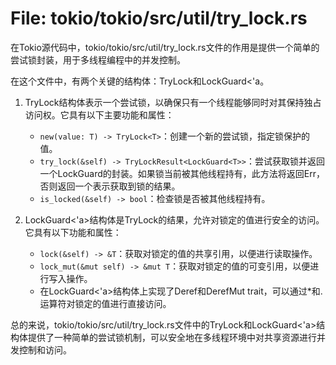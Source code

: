 # File: tokio/tokio/src/util/try_lock.rs

在Tokio源代码中，tokio/tokio/src/util/try_lock.rs文件的作用是提供一个简单的尝试锁封装，用于多线程编程中的并发控制。

在这个文件中，有两个关键的结构体：TryLock<T>和LockGuard<'a。

1. TryLock<T>结构体表示一个尝试锁，以确保只有一个线程能够同时对其保持独占访问权。它具有以下主要功能和属性：
   - `new(value: T) -> TryLock<T>`：创建一个新的尝试锁，指定锁保护的值。
   - `try_lock(&self) -> TryLockResult<LockGuard<T>>`：尝试获取锁并返回一个LockGuard<T>的封装。如果锁当前被其他线程持有，此方法将返回Err，否则返回一个表示获取到锁的结果。
   - `is_locked(&self) -> bool`：检查锁是否被其他线程持有。

2. LockGuard<'a>结构体是TryLock<T>的结果，允许对锁定的值进行安全的访问。它具有以下功能和属性：
   - `lock(&self) -> &T`：获取对锁定的值的共享引用，以便进行读取操作。
   - `lock_mut(&mut self) -> &mut T`：获取对锁定的值的可变引用，以便进行写入操作。
   - 在LockGuard<'a>结构体上实现了Deref和DerefMut trait，可以通过*和.运算符对锁定的值进行直接访问。

总的来说，tokio/tokio/src/util/try_lock.rs文件中的TryLock<T>和LockGuard<'a>结构体提供了一种简单的尝试锁机制，可以安全地在多线程环境中对共享资源进行并发控制和访问。

